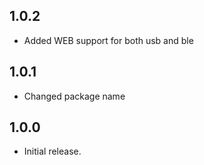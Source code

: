 ## 1.0.2

* Added WEB support for both usb and ble

## 1.0.1

* Changed package name

## 1.0.0

* Initial release.
